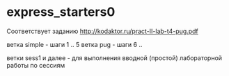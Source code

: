 # express_starters0

Соответствует заданию http://kodaktor.ru/pract-II-lab-t4-pug.pdf

ветка simple - шаги 1 .. 5
ветка pug - шаги 6 ..

ветки sess1 и далее - для выполнения вводной (простой) лабораторной работы по сессиям
